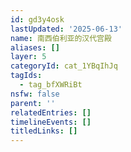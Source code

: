 ```yaml
---
id: gd3y4osk
lastUpdated: '2025-06-13'
name: 南西伯利亚的汉代宫殿
aliases: []
layer: 5
categoryId: cat_1YBqIhJq
tagIds:
  - tag_bfXWRiBt
nsfw: false
parent: ''
relatedEntries: []
timelineEvents: []
titledLinks: []
---
```


